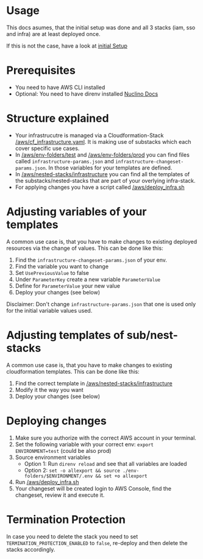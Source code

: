 # Usage

This docs asumes, that the initial setup was done and all 3 stacks (iam, sso and infra) are at least deployed once.

If this is not the case, have a look at [initial Setup](/aws/docs/01-initial_setup.md)

# Prerequisites

- You need to have AWS CLI installed 
- Optional: You need to have direnv installed [Nuclino Docs](https://app.nuclino.com/AmbientDigital/Secret-Heroes/direnv-and-envrc-autoload-environment-variables-727b0879-540d-4766-8e85-e4509eeb545b)

# Structure explained

- Your infrastrucutre is managed via a Cloudformation-Stack [/aws/cf_infrastructure.yaml](/aws/cf_infrastructure.yaml). It is making use of substacks which each cover specific use cases.
- In [/aws/env-folders/test](/aws/env-folders/test) and [/aws/env-folders/prod](/aws/env-folders/prod) you can find files called `infrastructure-params.json` and `infrastructure-changeset-params.json`. In those variables for your templates are defined.
- In [/aws/nested-stacks/infrastructure](/aws/nested-stacks/infrastructure) you can find all the templates of the substacks/nested-stacks that are part of your overlying infra-stack.
- For applying changes you have a script called [/aws/deploy_infra.sh](/aws/deploy_infra.sh)

# Adjusting variables of your templates 

A common use case is, that you have to make changes to existing deployed resources via the change of values. This can be done like this:

1. Find the `infrastructure-changeset-params.json` of your env.
2. Find the variable you want to change
3. Set `UsePreviousValue` to false 
4. Under `ParameterKey` create a new variable `ParameterValue`
5. Define for `ParameterValue` your new value
6. Deploy your changes (see below)

Disclaimer: Don't change `infrastructure-params.json` that one is used only for the initial variable values used.

# Adjusting templates of sub/nest-stacks

A common use case is, that you have to make changes to existing cloudformation templates. This can be done like this:

1. Find the correct template in [/aws/nested-stacks/infrastructure](/aws/nested-stacks/infrastructure)
2. Modify it the way you want 
3. Deploy your changes (see below)

# Deploying changes

1. Make sure you authorize with the correct AWS account in your terminal.
2. Set the following variable with your correct env: `export ENVIRONMENT=test` (could be also prod)
3. Source environment variables
    - Option 1: Run `direnv reload` and see that all variables are loaded 
    - Option 2: `set -o allexport && source ./env-folders/$ENVIRONMENT/.env && set +o allexport`
4. Run [/aws/deploy_infra.sh](/aws/deploy_infra.sh)
5. Your changeset will be created login to AWS Console, find the changeset, review it and execute it.

# Termination Protection
In case you need to delete the stack you need to set `TERMINATION_PROTECTION_ENABLED` to `false`, re-deploy and then delete the stacks accordingly.
